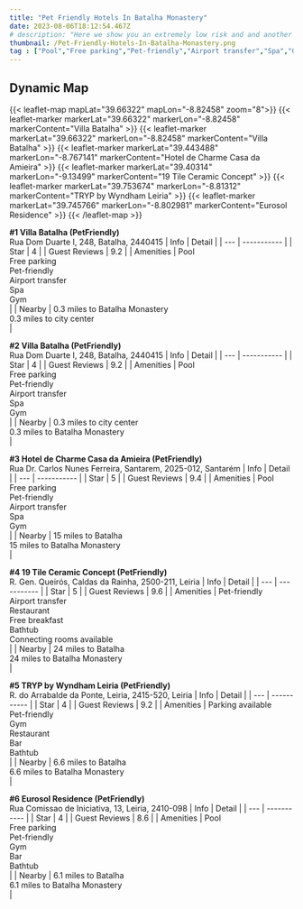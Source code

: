 ```yaml
---
title: "Pet Friendly Hotels In Batalha Monastery"
date: 2023-08-06T18:12:54.467Z
# description: "Here we show you an extremely low risk and and another medium risk approach to earn passive income "
thumbnail: /Pet-Friendly-Hotels-In-Batalha-Monastery.png
tag : ["Pool","Free parking","Pet-friendly","Airport transfer","Spa","Gym","Restaurant","Free breakfast","Bathtub","Connecting rooms available","Parking available","Bar"]
---
```


## Dynamic Map
{{< leaflet-map  mapLat="39.66322" mapLon="-8.82458" zoom="8">}}
    {{< leaflet-marker markerLat="39.66322" markerLon="-8.82458" markerContent="Villa Batalha" >}}
    {{< leaflet-marker markerLat="39.66322" markerLon="-8.82458" markerContent="Villa Batalha" >}}
    {{< leaflet-marker markerLat="39.443488" markerLon="-8.767141" markerContent="Hotel de Charme Casa da Amieira" >}}
    {{< leaflet-marker markerLat="39.40314" markerLon="-9.13499" markerContent="19 Tile Ceramic Concept" >}}
    {{< leaflet-marker markerLat="39.753674" markerLon="-8.81312" markerContent="TRYP by Wyndham Leiria" >}}
    {{< leaflet-marker markerLat="39.745766" markerLon="-8.802981" markerContent="Eurosol Residence" >}}
{{< /leaflet-map >}}


**#1 Villa Batalha (PetFriendly)**<br>Rua Dom Duarte I, 248, Batalha, 2440415
| Info | Detail |
| --- | ----------- |
| Star | 4 |
| Guest Reviews | 9.2 |
| Amenities | Pool<br>Free parking<br>Pet-friendly<br>Airport transfer<br>Spa<br>Gym<br> |
| Nearby | 0.3 miles to Batalha Monastery<br>0.3 miles to city center<br> |

**#2 Villa Batalha (PetFriendly)**<br>Rua Dom Duarte I, 248, Batalha, 2440415
| Info | Detail |
| --- | ----------- |
| Star | 4 |
| Guest Reviews | 9.2 |
| Amenities | Pool<br>Free parking<br>Pet-friendly<br>Airport transfer<br>Spa<br>Gym<br> |
| Nearby | 0.3 miles to city center<br>0.3 miles to Batalha Monastery<br> |

**#3 Hotel de Charme Casa da Amieira (PetFriendly)**<br>Rua Dr. Carlos Nunes Ferreira, Santarem, 2025-012, Santarém
| Info | Detail |
| --- | ----------- |
| Star | 5 |
| Guest Reviews | 9.4 |
| Amenities | Pool<br>Free parking<br>Pet-friendly<br>Airport transfer<br>Spa<br>Gym<br> |
| Nearby | 15 miles to Batalha<br>15 miles to Batalha Monastery<br> |

**#4 19 Tile Ceramic Concept (PetFriendly)**<br>R. Gen. Queirós, Caldas da Rainha, 2500-211, Leiria
| Info | Detail |
| --- | ----------- |
| Star | 5 |
| Guest Reviews | 9.6 |
| Amenities | Pet-friendly<br>Airport transfer<br>Restaurant<br>Free breakfast<br>Bathtub<br>Connecting rooms available<br> |
| Nearby | 24 miles to Batalha<br>24 miles to Batalha Monastery<br> |

**#5 TRYP by Wyndham Leiria (PetFriendly)**<br>R. do Arrabalde da Ponte, Leiria, 2415-520, Leiria
| Info | Detail |
| --- | ----------- |
| Star | 4 |
| Guest Reviews | 9.2 |
| Amenities | Parking available<br>Pet-friendly<br>Gym<br>Restaurant<br>Bar<br>Bathtub<br> |
| Nearby | 6.6 miles to Batalha<br>6.6 miles to Batalha Monastery<br> |

**#6 Eurosol Residence (PetFriendly)**<br>Rua Comissao de Iniciativa, 13, Leiria, 2410-098
| Info | Detail |
| --- | ----------- |
| Star | 4 |
| Guest Reviews | 8.6 |
| Amenities | Pool<br>Free parking<br>Pet-friendly<br>Gym<br>Bar<br>Bathtub<br> |
| Nearby | 6.1 miles to Batalha<br>6.1 miles to Batalha Monastery<br> |

